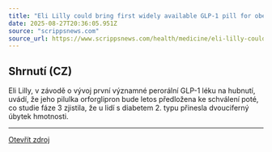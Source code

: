 ```yaml
---
title: "Eli Lilly could bring first widely available GLP‑1 pill for obesity, diabetes to market this year"
date: 2025-08-27T20:36:05.951Z
source: "scrippsnews.com"
source_url: https://www.scrippsnews.com/health/medicine/eli-lilly-could-bring-first-widely-available-glp-1-pill-for-obesity-diabetes-to-market-this-year
---
```


## Shrnutí (CZ)
Eli Lilly, v závodě o vývoj první významné perorální GLP-1 léku na hubnutí, uvádí, že jeho pilulka orforglipron bude letos předložena ke schválení poté, co studie fáze 3 zjistila, že u lidí s diabetem 2. typu přinesla dvouciferný úbytek hmotnosti.

---

[Otevřít zdroj](https://www.scrippsnews.com/health/medicine/eli-lilly-could-bring-first-widely-available-glp-1-pill-for-obesity-diabetes-to-market-this-year)
